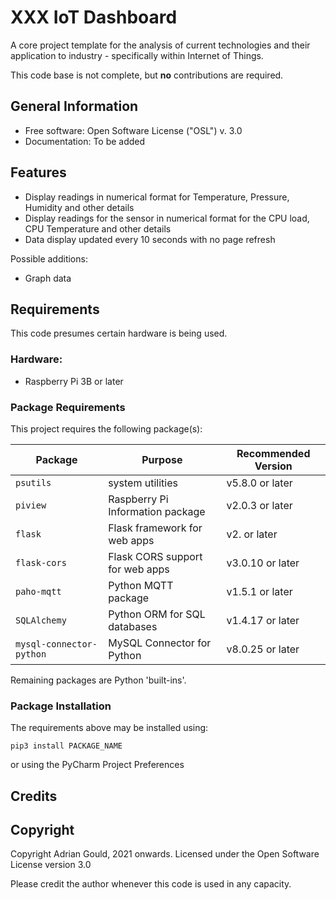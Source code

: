 # XXX IoT Dashboard

A core project template for the analysis of current technologies and 
their application to industry - specifically within Internet of Things.

This code base is not complete, but **no** contributions are required.

## General Information

* Free software: Open Software License ("OSL") v. 3.0
* Documentation: To be added


## Features

* Display readings in numerical format for Temperature, Pressure, Humidity and other details
* Display readings for the sensor in numerical format for the CPU load, CPU Temperature and 
  other details
* Data display updated every 10 seconds with no page refresh

Possible additions:
* Graph data

## Requirements

This code presumes certain hardware is being used.

### Hardware:
* Raspberry Pi 3B or later

### Package Requirements

This project requires the following package(s):

| Package                   | Purpose                           | Recommended Version |
|---------------------------|-----------------------------------|---------------------|
| `psutils`                 | system utilities                  | v5.8.0 or later     |
| `piview`                  | Raspberry Pi Information package  | v2.0.3 or later     |
| `flask`                   | Flask framework for web apps      | v2. or later        |
| `flask-cors`              | Flask CORS support for web apps   | v3.0.10 or later    |
| `paho-mqtt`               | Python MQTT package               | v1.5.1 or later     |
| `SQLAlchemy`              | Python ORM for SQL databases      | v1.4.17 or later    |
| `mysql-connector-python`  | MySQL Connector for Python        | v8.0.25 or later    |
  

Remaining packages are Python 'built-ins'.

### Package Installation

The requirements above may be installed using:

```shell
pip3 install PACKAGE_NAME
```
or using the PyCharm Project Preferences


## Credits


## Copyright

Copyright Adrian Gould, 2021 onwards. 
Licensed under the Open Software License version 3.0

Please credit the author whenever this code is used in any capacity.
